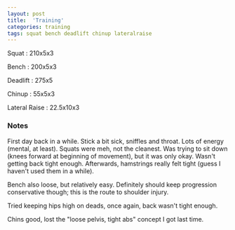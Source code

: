 ```yaml
---
layout: post
title:  'Training'
categories: training
tags: squat bench deadlift chinup lateralraise
---
```


Squat       :   210x5x3

Bench       :   200x5x3

Deadlift    :   275x5

Chinup      :   55x5x3

Lateral Raise   :   22.5x10x3

### Notes

First day back in a while. Stick a bit sick, sniffles and throat. Lots of energy (mental,
at least). Squats were meh, not the cleanest. Was trying to sit down (knees forward at
beginning of movement), but it was only okay. Wasn't getting back tight enough.
Afterwards, hamstrings really felt tight (guess I haven't used them in a while).

Bench also loose, but relatively easy. Definitely should keep progression conservative
though; this is the route to shoulder injury.

Tried keeping hips high on deads, once again, back wasn't tight enough.

Chins good, lost the "loose pelvis, tight abs" concept I got last time.
